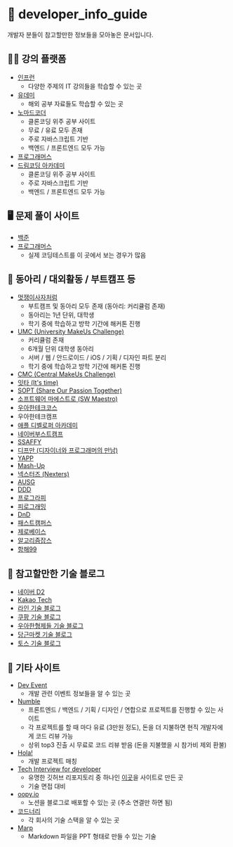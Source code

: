 # 🔎 developer_info_guide
개발자 분들이 참고할만한 정보들을 모아놓은 문서입니다.

## 🧑‍🏫 강의 플랫폼
* [인프런](https://www.inflearn.com/)
  * 다양한 주제의 IT 강의들을 학습할 수 있는 곳
* [유데미](https://www.udemy.com/)
  * 해외 공부 자료들도 학습할 수 있는 곳
* [노마드코더](https://nomadcoders.co/)
  * 클론코딩 위주 공부 사이트
  * 무료 / 유료 모두 존재
  * 주로 자바스크립트 기반
  * 백엔드 / 프론트엔드 모두 가능
* [프로그래머스](https://programmers.co.kr/)
* [드림코딩 아카데미](https://academy.dream-coding.com/)
  * 클론코딩 위주 공부 사이트
  * 주로 자바스크립트 기반
  * 백엔드 / 프론트엔드 모두 가능

## 🖥️ 문제 풀이 사이트
* [백준](https://www.acmicpc.net/)
* [프로그래머스](https://programmers.co.kr/)
  * 실제 코딩테스트를 이 곳에서 보는 경우가 많음

## 🙌 동아리 / 대외활동 / 부트캠프 등
* [멋쟁이사자처럼](https://www.likelion.net/)
  * 부트캠프 및 동아리 모두 존재 (동아리: 커리큘럼 존재)
  * 동아리는 1년 단위, 대학생
  * 학기 중에 학습하고 방학 기간에 해커톤 진행
* [UMC (University MakeUs Challenge)](https://www.makeus.in/umc)
  * 커리큘럼 존재
  * 6개월 단위 대학생 동아리
  * 서버 / 웹 / 안드로이드 / iOS / 기획 / 디자인 파트 분리
  * 학기 중에 학습하고 방학 기간에 해커톤 진행
* [CMC (Central MakeUs Challenge)](https://www.makeus.in/cmc)
* [잇타 (It's time)](https://its-time.notion.site/IT-IT-s-TIME-bff8ccbf24b9413896d4baa13f96ac03)
* [SOPT (Share Our Passion Together)](https://sopt.org/)
* [소프트웨어 마에스트로 (SW Maestro)](https://www.swmaestro.org/sw/main/main.do)
* [우아한테크코스](https://woowacourse.github.io/)
* 우아한테크캠프
* [애플 디벨로퍼 아카데미](https://developeracademy.postech.ac.kr/)
* [네이버부스트캠프](https://boostcamp.connect.or.kr/)
* [SSAFFY](https://www.ssafy.com/ksp/jsp/swp/swpMain.jsp)
* [디프만 (디자이너와 프로그래머의 만남)](https://www.depromeet.com/)
* [YAPP](https://www.yapp.co.kr/)
* [Mash-Up](https://mash-up.kr/)
* [넥스터즈 (Nexters)](https://teamnexters.com/)
* [AUSG](https://ausg.me/)
* [DDD](https://dddset.notion.site/DDD-7b73ca41b67c4658b292a4662581ee01)
* [프로그라피](https://prography.org/)
* [피로그래밍](https://pirogramming.com/)
* [DnD](https://www.dnd.ac/)
* [패스트캠퍼스](https://fastcampus.co.kr/)
* [제로베이스](https://zero-base.co.kr/)
* [알고리즘잡스](https://www.algorithmjobs.com/)
* [항해99](https://hanghae99.spartacodingclub.kr/)

## 📝 참고할만한 기술 블로그
* [네이버 D2](https://d2.naver.com/home)
* [Kakao Tech](https://tech.kakao.com/blog/)
* [라인 기술 블로그](https://engineering.linecorp.com/ko/blog)
* [쿠팡 기술 블로그](https://medium.com/coupang-engineering/kr/home)
* [우아한형제들 기술 블로그](https://techblog.woowahan.com/)
* [당근마켓 기술 블로그](https://medium.com/daangn)
* [토스 기술 블로그](https://toss.tech/)

## 💁 기타 사이트
* [Dev Event](https://dev-event.vercel.app/events)
  * 개발 관련 이벤트 정보들을 알 수 있는 곳
* [Numble](https://www.numble.it/)
  * 프론트엔드 / 백엔드 / 기획 / 디자인 / 연합으로 프로젝트를 진행할 수 있는 사이트
  * 각 프로젝트를 할 때 마다 유료 (3만원 정도), 돈을 더 지불하면 현직 개발자에게 코드 리뷰 가능
  * 상위 top3 진출 시 무료로 코드 리뷰 받음 (돈을 지불했을 시 참가비 제외 환불)
* [Hola!](https://holaworld.io/)
  * 개발 프로젝트 매칭
* [Tech Interview for developer](https://gyoogle.dev/blog/)
  * 유명한 깃허브 리포지토리 중 하나인 [이곳](https://github.com/gyoogle/tech-interview-for-developer)을 사이트로 만든 곳
  * 기술 면접 대비
* [oopy.io](https://www.oopy.io/)
  * 노션을 블로그로 배포할 수 있는 곳 (주소 연결만 하면 됨)
* [코드너리](https://www.codenary.co.kr/)
  * 각 회사의 기술 스택을 알 수 있는 곳
* [Marp](https://marp.app/)
  * Markdown 파일을 PPT 형태로 만들 수 있는 기술
